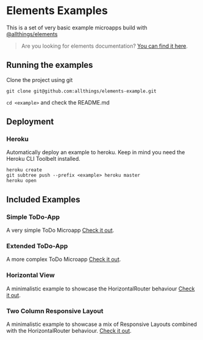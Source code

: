 # Elements Examples

This is a set of very basic example microapps build with [@allthings/elements](https://github.com/allthings/elements)

> Are you looking for elements documentation? [You can find it here](https://developers.allthings.me/elements/).

## Running the examples

Clone the project using git

`git clone git@github.com:allthings/elements-example.git`

`cd <example>` and check the README.md

## Deployment

### Heroku

Automatically deploy an example to heroku. Keep in mind you need the Heroku CLI
Toolbelt installed.

```
heroku create
git subtree push --prefix <example> heroku master
heroku open
```

## Included Examples

### Simple ToDo-App

A very simple ToDo Microapp
[Check it out](simple-todo-app/).

### Extended ToDo-App

A more complex ToDo Microapp
[Check it out](extended-todo-app/).

### Horizontal View

A minimalistic example to showcase the HorizontalRouter behaviour
[Check it out](horizontal-view/).

### Two Column Responsive Layout

A minimalistic example to showcase a mix of Responsive Layouts combined with
the HorizontalRouter behaviour.
[Check it out](two-column-responsive-layout/).

